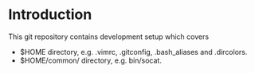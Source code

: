 # Introduction

This git repository contains development setup which covers
 - $HOME directory, e.g. .vimrc, .gitconfig, .bash_aliases and .dircolors.
 - $HOME/common/ directory, e.g. bin/socat.
